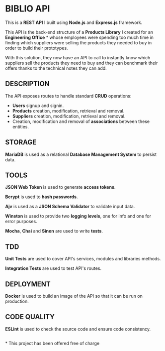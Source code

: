 # BIBLIO API

This is a **REST API** I built using **Node.js** and **Express.js** framework.

This API is the back-end structure of a **Products Library** I created for an **Engineering Office** * whose employees were spending too much time in finding which suppliers were selling the products they needed to buy in order to build their prototypes.

With this solution, they now have an API to call to instantly know which suppliers sell the products they need to buy and they can benchmark their offers thanks to the technical notes they can add.   


## DESCRIPTION

The API exposes routes to handle standard **CRUD** operations:

- **Users** signup and signin.
- **Products** creation, modification, retrieval and removal.
- **Suppliers** creation, modification, retrieval and removal.
- Creation, modification and removal of **associations** between these entities.


## STORAGE

**MariaDB** is used as a relational **Database Management System** to persist data.


## TOOLS

**JSON Web Token** is used to generate **access tokens**.

**Bcrypt** is used to **hash passwords**.

**Ajv** is used as a **JSON Schema Validator** to validate input data.

**Winston** is used to provide two **logging levels**, one for info and one for error purposes.

**Mocha**, **Chai** and **Sinon** are used to write **tests**.


## TDD

**Unit Tests** are used to cover API's services, modules and libraries methods.

**Integration Tests** are used to test API's routes.


## DEPLOYMENT

**Docker** is used to build an image of the API so that it can be run on production.


## CODE QUALITY

**ESLint** is used to check the source code and ensure code consistency.


##

\* This project has been offered free of charge